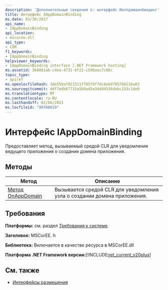 ```yaml
---
description: 'Дополнительные сведения о: интерфейс Иаппдомаинбиндинг'
title: Интерфейс IAppDomainBinding
ms.date: 03/30/2017
api_name:
- IAppDomainBinding
api_location:
- mscoree.dll
api_type:
- COM
f1_keywords:
- IAppDomainBinding
helpviewer_keywords:
- IAppDomainBinding interface [.NET Framework hosting]
ms.assetid: 368881ab-c4ea-4731-bf22-c596aac7c66c
topic_type:
- apiref
ms.openlocfilehash: 3de559af023311f705f9f7dc6eb9785788216a83
ms.sourcegitcommit: ddf7edb67715a5b9a45e3dd44536dabc153c1de0
ms.translationtype: MT
ms.contentlocale: ru-RU
ms.lasthandoff: 02/06/2021
ms.locfileid: "99760619"
---
```

# <a name="iappdomainbinding-interface"></a>Интерфейс IAppDomainBinding

Предоставляет метод, вызываемый средой CLR для уведомления ведущего приложения о создании домена приложения.  
  
## <a name="methods"></a>Методы  
  
|Метод|Описание|  
|------------|-----------------|  
|[Метод OnAppDomain](iappdomainbinding-onappdomain-method.md)|Вызывается средой CLR для уведомления узла о создании домена приложения.|  
  
## <a name="requirements"></a>Требования  

 **Платформы:** см. раздел [Требования к системе](../../get-started/system-requirements.md).  
  
 **Заголовок:** MSCorEE. h  
  
 **Библиотека:** Включается в качестве ресурса в MSCorEE.dll  
  
 **Платформа .NET Framework версии:**[!INCLUDE[net_current_v20plus](../../../../includes/net-current-v20plus-md.md)]  
  
## <a name="see-also"></a>См. также

- [Интерфейсы размещения](hosting-interfaces.md)
